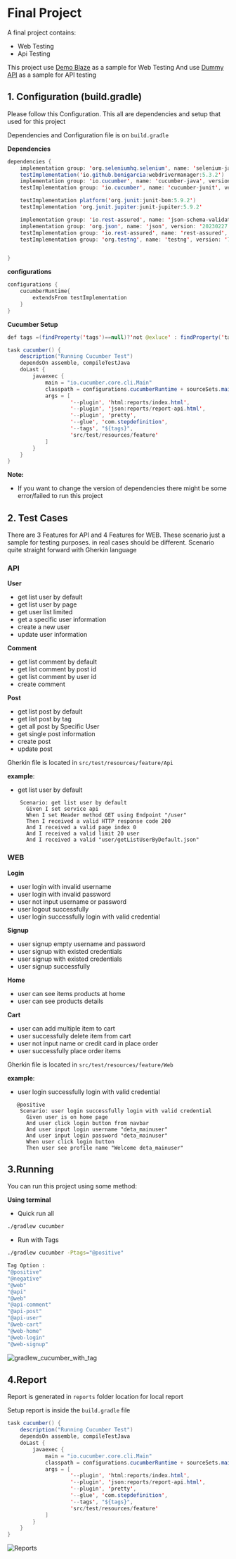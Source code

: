 # Final Project 

A final project contains:
- Web Testing
- Api Testing

This project use [Demo Blaze](https://www.demoblaze.com/) as a sample for Web Testing
And use [Dummy API](https://dummyapi.io) as a sample for API testing


## 1. Configuration (build.gradle)

Please follow this Configuration. This all are dependencies and setup that used for this project

Dependencies and Configuration file is on ```build.gradle```

**Dependencies**
```java
dependencies {
    implementation group: 'org.seleniumhq.selenium', name: 'selenium-java', version: '4.11.0'
    testImplementation('io.github.bonigarcia:webdrivermanager:5.3.2')
    implementation group: 'io.cucumber', name: 'cucumber-java', version: '7.12.1'
    testImplementation group: 'io.cucumber', name: 'cucumber-junit', version: '7.12.1'

    testImplementation platform('org.junit:junit-bom:5.9.2')
    testImplementation 'org.junit.jupiter:junit-jupiter:5.9.2'

    implementation group: 'io.rest-assured', name: 'json-schema-validator', version: '5.3.0'
    implementation group: 'org.json', name: 'json', version: '20230227'
    testImplementation group: 'io.rest-assured', name: 'rest-assured', version: '5.3.0'
    testImplementation group: 'org.testng', name: 'testng', version: '7.7.1'


}
```
**configurations**  
```java
configurations {
    cucumberRuntime{
        extendsFrom testImplementation
    }
}
```
**Cucumber Setup**  
```java
def tags =(findProperty('tags')==null)?'not @exluce' : findProperty('tags')+' and not @exclude'

task cucumber() {
    description("Running Cucumber Test")
    dependsOn assemble, compileTestJava
    doLast {
        javaexec {
            main = "io.cucumber.core.cli.Main"
            classpath = configurations.cucumberRuntime + sourceSets.main.output + sourceSets.test.output
            args = [
                    '--plugin', 'html:reports/index.html',
                    '--plugin', 'json:reports/report-api.html',
                    '--plugin', 'pretty',
                    '--glue', 'com.stepdefinition',
                    '--tags', "${tags}",
                    'src/test/resources/feature'
            ]
        }
    }
}
```

**Note:**
- If you want to change the version of dependencies there might be some error/failed to run this project
## 2. Test Cases
There are 3 Features for API and 4 Features for WEB. These scenario just a sample for testing purposes. in real cases should be different. Scenario quite straight forward with Gherkin language
### API
**User**
- get list user by default
- get list user by page
- get user list limited
- get a specific user information
- create a new user
- update user information

**Comment**
- get list comment by default
- get list comment by post id
- get list comment by user id
- create comment

**Post**
- get list post by default
- get list post by tag
- get all post by Specific User
- get single post information
- create post
- update post

Gherkin file is located in ```src/test/resources/feature/Api```

**example**: 
- get list user by default
```Gherkin
    Scenario: get list user by default
      Given I set service api
      When I set Header method GET using Endpoint "/user"
      Then I received a valid HTTP response code 200
      And I received a valid page index 0
      And I received a valid limit 20 user
      And I received a valid "user/getListUserByDefault.json"
```

### WEB

**Login**
- user login with invalid username
- user login with invalid password
- user not input username or password
- user logout successfully
- user login successfully login with valid credential

**Signup**
- user signup empty username and password
- user signup with existed credentials
- user signup with existed credentials
- user signup successfully

**Home**
- user can see items products at home
- user can see products details

**Cart**
- user can add multiple item to cart
- user successfully delete item from cart
- user not input name or credit card in place order
- user successfully place order items

Gherkin file is located in ```src/test/resources/feature/Web```

**example**: 
- user login successfully login with valid credential
```Gherkin
   @positive
    Scenario: user login successfully login with valid credential
      Given user is on home page
      And user click login button from navbar
      And user input login username "deta_mainuser"
      And user input login password "deta_mainuser"
      When user click login button
      Then user see profile name "Welcome deta_mainuser"
```

## 3.Running

You can run this project using some method: 

**Using terminal**

- Quick run all 

``` bash 
./gradlew cucumber

```

- Run with Tags 

``` bash 
./gradlew cucumber -Ptags="@positive"

```

``` bash 
Tag Option :
"@positive"
"@negative"
"@web"
"@api"
"@web"
"@api-comment"
"@api-post"
"@api-user"
"@web-cart"
"@web-home"
"@web-login"
"@web-signup"
```
![gradlew_cucumber_with_tag](https://raw.githubusercontent.com/detagian/final-project-jayjay/main/run%20cucumber.png)

## 4.Report

Report is generated in ```reports``` folder location for local report

Setup report is inside the ```build.gradle``` file

```java
task cucumber() {
    description("Running Cucumber Test")
    dependsOn assemble, compileTestJava
    doLast {
        javaexec {
            main = "io.cucumber.core.cli.Main"
            classpath = configurations.cucumberRuntime + sourceSets.main.output + sourceSets.test.output
            args = [
                    '--plugin', 'html:reports/index.html',
                    '--plugin', 'json:reports/report-api.html',
                    '--plugin', 'pretty',
                    '--glue', 'com.stepdefinition',
                    '--tags', "${tags}",
                    'src/test/resources/feature'
            ]
        }
    }
}
```
![Reports](https://raw.githubusercontent.com/detagian/final-project-jayjay/main/reports%20html.png)

